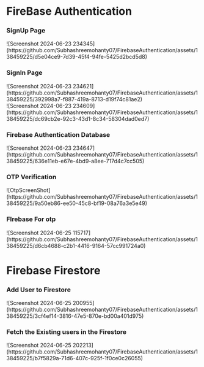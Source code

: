 <h1>FireBase Authentication</h1>
<h3>SignUp Page</h3>
![Screenshot 2024-06-23 234345](https://github.com/Subhashreemohanty07/FirebaseAuthentication/assets/138459225/d5e04ce9-7d39-45f4-94fe-5425d2bcd5d8)

<h3>SignIn Page</h3>
![Screenshot 2024-06-23 234621](https://github.com/Subhashreemohanty07/FirebaseAuthentication/assets/138459225/392998a7-f887-419a-8713-d19f74c81ae2)<br>
![Screenshot 2024-06-23 234609](https://github.com/Subhashreemohanty07/FirebaseAuthentication/assets/138459225/dc69cb2e-92c3-43d1-8c34-58304dad0ed7)
<h3>Firebase Authentication Database</h3>
![Screenshot 2024-06-23 234647](https://github.com/Subhashreemohanty07/FirebaseAuthentication/assets/138459225/636e11eb-e67e-4bd9-a8ee-717d4c7cc505)
<h3>OTP Verification</h3>
![OtpScreenShot](https://github.com/Subhashreemohanty07/FirebaseAuthentication/assets/138459225/9a50eb86-ee50-45c8-bf19-08a76a3e5e49)
<h3>FIrebase For otp</h3>
![Screenshot 2024-06-25 115717](https://github.com/Subhashreemohanty07/FirebaseAuthentication/assets/138459225/d6cb4688-c2b1-4416-9164-57cc991724a0)

<h1>Firebase Firestore</h1>
<h3>Add User to Firestore</h3>
![Screenshot 2024-06-25 200955](https://github.com/Subhashreemohanty07/FirebaseAuthentication/assets/138459225/3cf4ef14-3816-47e5-870e-bd00a401d975)
<h3>Fetch the Existing users in the Firestore</h3>
![Screenshot 2024-06-25 202213](https://github.com/Subhashreemohanty07/FirebaseAuthentication/assets/138459225/b7f5829a-71d6-407c-925f-1f0ce0c26055)
